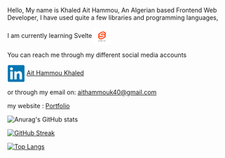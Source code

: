 Hello, My name is Khaled Ait Hammou, An Algerian based Frontend Web Developer, I have used quite a few libraries and programming languages,

I am currently learning Svelte <a src="https://kit.svelte.dev/" target="_blank"> <img src="https://github.com/devicons/devicon/blob/master/icons/svelte/svelte-original-wordmark.svg" widht="40" height="40" align="center"/> </a>


You can reach me through my different social media accounts

<img  src="https://github.com/devicons/devicon/blob/master/icons/linkedin/linkedin-original.svg" width="40" height="40" align="center"/>   <a href="https://www.linkedin.com/in/aihk/"> Ait Hammou Khaled <a/> <br>

or through my email on: <a href="mailto:aithammouk40@gmail.com">aithammouk40@gmail.com</a> 
  
  
  my website : <a href="https://retrominimalist.netlify.app/">Portfolio </a>
  

![Anurag's GitHub stats](https://github-readme-stats.vercel.app/api?username=AiHKhaled&show_icons=true&theme=radical)

[![GitHub Streak](https://github-readme-streak-stats.herokuapp.com/?user=AiHKhaled)](https://git.io/streak-stats)

[![Top Langs](https://github-readme-stats.vercel.app/api/top-langs/?username=AiHKhaled)](https://github.com/anuraghazra/github-readme-stats)

